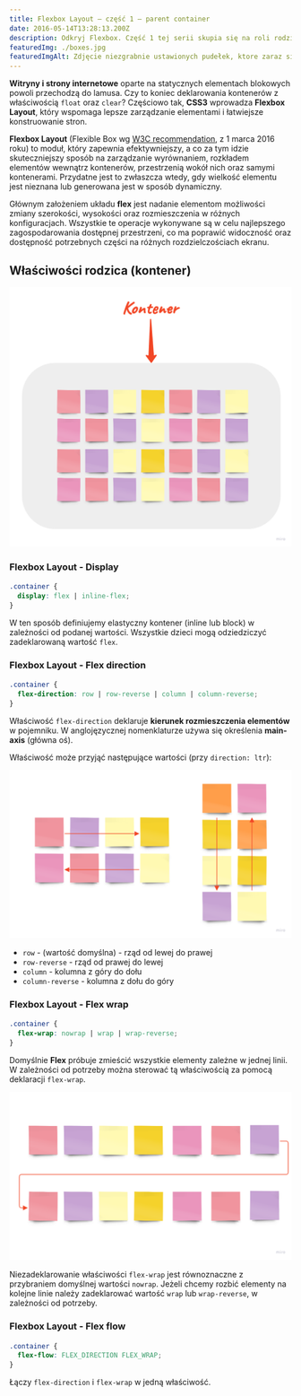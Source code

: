 ```yaml
---
title: Flexbox Layout – część 1 – parent container
date: 2016-05-14T13:28:13.200Z
description: Odkryj Flexbox. Część 1 tej serii skupia się na roli rodzica (kontenera) w Flexbox. Dowiedz się, jak właściwości takie jak `display`, `flex-direction`, `flex-wrap`, i `flex-flow` wpływają na elastyczne rozmieszczanie elementów. Ten wpis pomoże ci zrozumieć, jak skutecznie zarządzać wyrównaniem i przestrzenią w kontenerze, sprawiając, że projektowanie responsywnych stron stanie się łatwiejsze i efektywniejsze.
featuredImg: ./boxes.jpg
featuredImgAlt: Zdjęcie niezgrabnie ustawionych pudełek, ktore zaraz się przewrócą, na tle fioletowych drzwi.
---
```


**Witryny i strony internetowe** oparte na statycznych elementach blokowych powoli przechodzą do lamusa. Czy to koniec deklarowania kontenerów z właściwością `float` oraz `clear`? Częściowo tak, **CSS3** wprowadza **Flexbox Layout**, który wspomaga lepsze zarządzanie elementami i łatwiejsze konstruowanie stron.

**Flexbox Layout** (Flexible Box wg [W3C recommendation](https://www.w3.org/TR/css-flexbox-1/), z 1 marca 2016 roku) to moduł, który zapewnia efektywniejszy, a co za tym idzie skuteczniejszy sposób na zarządzanie wyrównaniem, rozkładem elementów wewnątrz kontenerów, przestrzenią wokół nich oraz samymi kontenerami. Przydatne jest to zwłaszcza wtedy, gdy wielkość elementu jest nieznana lub generowana jest w sposób dynamiczny.

Głównym założeniem układu **flex** jest nadanie elementom możliwości zmiany szerokości, wysokości oraz rozmieszczenia w różnych konfiguracjach. Wszystkie te operacje wykonywane są w celu najlepszego zagospodarowania dostępnej przestrzeni, co ma poprawić widoczność oraz dostępność potrzebnych części na różnych rozdzielczościach ekranu.

## Właściwości rodzica (kontener)

![Flex container - kontener nadrzędny z kontenerami w środku.](./flex-container.png)

### Flexbox Layout - Display

```css
.container {
  display: flex | inline-flex;
}
```

W ten sposób definiujemy elastyczny kontener (inline lub block) w zależności
od podanej wartości. Wszystkie dzieci mogą odziedziczyć zadeklarowaną
wartość `flex`.

### Flexbox Layout - Flex direction

```css
.container {
  flex-direction: row | row-reverse | column | column-reverse;
}
```

Właściwość `flex-direction` deklaruje **kierunek rozmieszczenia elementów** w pojemniku. W anglojęzycznej nomenklaturze używa się określenia **main-axis** (główna oś).

Właściwość może przyjąć następujące wartości (przy `direction: ltr`):

![Flex direction - pokazano cztery opcje właściwości flex-direction: row - od lewej do prawej; row-reverse - od prawej do lewej; column - z góry do dołu; column-reverse - z dołu do góry.](./flex-direction.png)

- `row` - (wartość domyślna) - rząd od lewej do prawej
- `row-reverse` - rząd od prawej do lewej
- `column` - kolumna z góry do dołu
- `column-reverse` - kolumna z dołu do góry

### Flexbox Layout - Flex wrap

```css
.container {
  flex-wrap: nowrap | wrap | wrap-reverse;
}
```

Domyślnie **Flex** próbuje zmieścić wszystkie elementy zależne w jednej linii. W zależności od potrzeby można sterować tą właściwością za pomocą deklaracji `flex-wrap`.

![Flex wrap - rząd kontenerów zaczyna zawijać się w drugi rząd, przez co otrzymujemy dwa rzędy kontenerów.](./flex-wrap.png)

Niezadeklarowanie właściwości `flex-wrap` jest równoznaczne z przybraniem domyślnej wartości `nowrap`. Jeżeli chcemy rozbić elementy na kolejne linie należy zadeklarować wartość `wrap` lub `wrap-reverse`, w zależności od potrzeby.

### Flexbox Layout - Flex flow

```css
.container {
  flex-flow: FLEX_DIRECTION FLEX_WRAP;
}
```

Łączy `flex-direction` i `flex-wrap` w jedną właściwość.
